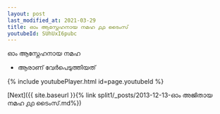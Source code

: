 ```yaml
---
layout: post
last_modified_at: 2021-03-29
title: ഓം ആസ്നേഹനായ നമഹ ൧൧ ടൈംസ്
youtubeId: SUhUxI6pubc
---
```

 
 
 ഓം ആസ്നേഹനായ നമഹ 
 
 -  ആരാണ് വേർപെടുത്തിയത് 
 
  
 
  
 
 
 
 
 
 


{% include youtubePlayer.html id=page.youtubeId %}
 
[Next]({{ site.baseurl }}{% link  split1/_posts/2013-12-13-ഓം അജിതായ നമഹ ൧൧ ടൈംസ്.md%})
 
